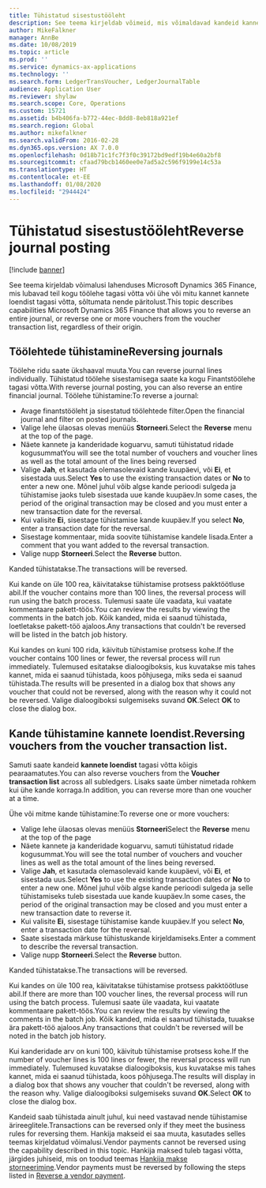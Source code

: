 ```yaml
---
title: Tühistatud sisestustööleht
description: See teema kirjeldab võimeid, mis võimaldavad kandeid kannete loendist või finantslehtedelt tagasi võtta.
author: MikeFalkner
manager: AnnBe
ms.date: 10/08/2019
ms.topic: article
ms.prod: ''
ms.service: dynamics-ax-applications
ms.technology: ''
ms.search.form: LedgerTransVoucher, LedgerJournalTable
audience: Application User
ms.reviewer: shylaw
ms.search.scope: Core, Operations
ms.custom: 15721
ms.assetid: b4b406fa-b772-44ec-8dd8-8eb818a921ef
ms.search.region: Global
ms.author: mikefalkner
ms.search.validFrom: 2016-02-28
ms.dyn365.ops.version: AX 7.0.0
ms.openlocfilehash: 0d18b71c1fc7f3f0c39172bd9edf19b4e60a2bf8
ms.sourcegitcommit: cfaad79bcb1460ee0e7ad5a2c596f9199e14c53a
ms.translationtype: HT
ms.contentlocale: et-EE
ms.lasthandoff: 01/08/2020
ms.locfileid: "2944424"
---
```

# <a name="reverse-journal-posting"></a><span data-ttu-id="7d4a6-103">Tühistatud sisestustööleht</span><span class="sxs-lookup"><span data-stu-id="7d4a6-103">Reverse journal posting</span></span>

[!include [banner](../includes/banner.md)]

<span data-ttu-id="7d4a6-104">See teema kirjeldab võimalusi lahenduses Microsoft Dynamics 365 Finance, mis lubavad teil kogu töölehe tagasi võtta või ühe või mitu kannet kannete loendist tagasi võtta, sõltumata nende päritolust.</span><span class="sxs-lookup"><span data-stu-id="7d4a6-104">This topic describes capabilities Microsoft Dynamics 365 Finance that allows you to reverse an entire journal, or reverse one or more vouchers from the voucher transaction list, regardless of their origin.</span></span> 

## <a name="reversing-journals"></a><span data-ttu-id="7d4a6-105">Töölehtede tühistamine</span><span class="sxs-lookup"><span data-stu-id="7d4a6-105">Reversing journals</span></span>

<span data-ttu-id="7d4a6-106">Töölehe ridu saate ükshaaval muuta.</span><span class="sxs-lookup"><span data-stu-id="7d4a6-106">You can reverse journal lines individually.</span></span> <span data-ttu-id="7d4a6-107">Tühistatud töölehe sisestamisega saate ka kogu Finantstöölehe tagasi võtta.</span><span class="sxs-lookup"><span data-stu-id="7d4a6-107">With reverse journal posting, you can also reverse an entire financial journal.</span></span> <span data-ttu-id="7d4a6-108">Töölehe tühistamine:</span><span class="sxs-lookup"><span data-stu-id="7d4a6-108">To reverse a journal:</span></span> 

- <span data-ttu-id="7d4a6-109">Avage finantstööleht ja sisestatud töölehtede filter.</span><span class="sxs-lookup"><span data-stu-id="7d4a6-109">Open the financial journal and filter on posted journals.</span></span>
- <span data-ttu-id="7d4a6-110">Valige lehe ülaosas olevas menüüs **Storneeri**.</span><span class="sxs-lookup"><span data-stu-id="7d4a6-110">Select the **Reverse** menu at the top of the page.</span></span>
- <span data-ttu-id="7d4a6-111">Näete kannete ja kanderidade koguarvu, samuti tühistatud ridade kogusummat</span><span class="sxs-lookup"><span data-stu-id="7d4a6-111">You will see the total number of vouchers and voucher lines as well as the total amount of the lines being reversed</span></span>
- <span data-ttu-id="7d4a6-112">Valige **Jah**, et kasutada olemasolevaid kande kuupäevi, või **Ei**, et sisestada uus.</span><span class="sxs-lookup"><span data-stu-id="7d4a6-112">Select **Yes** to use the existing transaction dates or **No** to enter a new one.</span></span> <span data-ttu-id="7d4a6-113">Mõnel juhul võib algse kande perioodi sulgeda ja tühistamise jaoks tuleb sisestada uue kande kuupäev.</span><span class="sxs-lookup"><span data-stu-id="7d4a6-113">In some cases, the period of the original transaction may be closed and you must enter a new transaction date for the reversal.</span></span>
- <span data-ttu-id="7d4a6-114">Kui valisite **Ei**, sisestage tühistamise kande kuupäev.</span><span class="sxs-lookup"><span data-stu-id="7d4a6-114">If you select **No**, enter a transaction date for the reversal.</span></span> 
- <span data-ttu-id="7d4a6-115">Sisestage kommentaar, mida soovite tühistamise kandele lisada.</span><span class="sxs-lookup"><span data-stu-id="7d4a6-115">Enter a comment that you want added to the reversal transaction.</span></span>
- <span data-ttu-id="7d4a6-116">Valige nupp **Storneeri**.</span><span class="sxs-lookup"><span data-stu-id="7d4a6-116">Select the **Reverse** button.</span></span>

<span data-ttu-id="7d4a6-117">Kanded tühistatakse.</span><span class="sxs-lookup"><span data-stu-id="7d4a6-117">The transactions will be reversed.</span></span> 

<span data-ttu-id="7d4a6-118">Kui kande on üle 100 rea, käivitatakse tühistamise protsess pakktöötluse abil.</span><span class="sxs-lookup"><span data-stu-id="7d4a6-118">If the voucher contains more than 100 lines, the reversal process will run using the batch process.</span></span> <span data-ttu-id="7d4a6-119">Tulemusi saate üle vaadata, kui vaatate kommentaare pakett-töös.</span><span class="sxs-lookup"><span data-stu-id="7d4a6-119">You can review the results by viewing the comments in the batch job.</span></span> <span data-ttu-id="7d4a6-120">Kõik kanded, mida ei saanud tühistada, loetletakse pakett-töö ajaloos.</span><span class="sxs-lookup"><span data-stu-id="7d4a6-120">Any transactions that couldn't be reversed will be listed in the batch job history.</span></span>

<span data-ttu-id="7d4a6-121">Kui kandes on kuni 100 rida, käivitub tühistamise protsess kohe.</span><span class="sxs-lookup"><span data-stu-id="7d4a6-121">If the voucher contains 100 lines or fewer, the reversal process will run immediately.</span></span> <span data-ttu-id="7d4a6-122">Tulemused esitatakse dialoogiboksis, kus kuvatakse mis tahes kannet, mida ei saanud tühistada, koos põhjusega, miks seda ei saanud tühistada.</span><span class="sxs-lookup"><span data-stu-id="7d4a6-122">The results will be presented in a dialog box that shows any voucher that could not be reversed, along with the reason why it could not be reversed.</span></span> <span data-ttu-id="7d4a6-123">Valige dialoogiboksi sulgemiseks suvand **OK**.</span><span class="sxs-lookup"><span data-stu-id="7d4a6-123">Select **OK** to close the dialog box.</span></span>

## <a name="reversing-vouchers-from-the-voucher-transaction-list"></a><span data-ttu-id="7d4a6-124">Kande tühistamine kannete loendist.</span><span class="sxs-lookup"><span data-stu-id="7d4a6-124">Reversing vouchers from the voucher transaction list.</span></span> 

<span data-ttu-id="7d4a6-125">Samuti saate kandeid **kannete loendist** tagasi võtta kõigis pearaamatutes.</span><span class="sxs-lookup"><span data-stu-id="7d4a6-125">You can also reverse vouchers from the **Voucher transaction list** across all subledgers.</span></span> <span data-ttu-id="7d4a6-126">Lisaks saate ümber nimetada rohkem kui ühe kande korraga.</span><span class="sxs-lookup"><span data-stu-id="7d4a6-126">In addition, you can reverse more than one voucher at a time.</span></span> 

<span data-ttu-id="7d4a6-127">Ühe või mitme kande tühistamine:</span><span class="sxs-lookup"><span data-stu-id="7d4a6-127">To reverse one or more vouchers:</span></span> 

- <span data-ttu-id="7d4a6-128">Valige lehe ülaosas olevas menüüs **Storneeri**</span><span class="sxs-lookup"><span data-stu-id="7d4a6-128">Select the **Reverse** menu at the top of the page</span></span>
- <span data-ttu-id="7d4a6-129">Näete kannete ja kanderidade koguarvu, samuti tühistatud ridade kogusummat.</span><span class="sxs-lookup"><span data-stu-id="7d4a6-129">You will see the total number of vouchers and voucher lines as well as the total amount of the lines being reversed.</span></span>
- <span data-ttu-id="7d4a6-130">Valige **Jah**, et kasutada olemasolevaid kande kuupäevi, või **Ei**, et sisestada uus.</span><span class="sxs-lookup"><span data-stu-id="7d4a6-130">Select **Yes** to use the existing transaction dates or **No** to enter a new one.</span></span> <span data-ttu-id="7d4a6-131">Mõnel juhul võib algse kande perioodi sulgeda ja selle tühistamiseks tuleb sisestada uue kande kuupäev.</span><span class="sxs-lookup"><span data-stu-id="7d4a6-131">In some cases, the period of the original transaction may be closed and you must enter a new transaction date to reverse it.</span></span>
- <span data-ttu-id="7d4a6-132">Kui valisite **Ei**, sisestage tühistamise kande kuupäev.</span><span class="sxs-lookup"><span data-stu-id="7d4a6-132">If you select **No**, enter a transaction date for the reversal.</span></span> 
- <span data-ttu-id="7d4a6-133">Saate sisestada märkuse tühistuskande kirjeldamiseks.</span><span class="sxs-lookup"><span data-stu-id="7d4a6-133">Enter a comment to describe the reversal transaction.</span></span>
- <span data-ttu-id="7d4a6-134">Valige nupp **Storneeri**.</span><span class="sxs-lookup"><span data-stu-id="7d4a6-134">Select the **Reverse** button.</span></span>

<span data-ttu-id="7d4a6-135">Kanded tühistatakse.</span><span class="sxs-lookup"><span data-stu-id="7d4a6-135">The transactions will be reversed.</span></span> 

<span data-ttu-id="7d4a6-136">Kui kandes on üle 100 rea, käivitatakse tühistamise protsess pakktöötluse abil.</span><span class="sxs-lookup"><span data-stu-id="7d4a6-136">If there are more than 100 voucher lines, the reversal process will run using the batch process.</span></span> <span data-ttu-id="7d4a6-137">Tulemusi saate üle vaadata, kui vaatate kommentaare pakett-töös.</span><span class="sxs-lookup"><span data-stu-id="7d4a6-137">You can review the results by viewing the comments in the batch job.</span></span> <span data-ttu-id="7d4a6-138">Kõik kanded, mida ei saanud tühistada, tuuakse ära pakett-töö ajaloos.</span><span class="sxs-lookup"><span data-stu-id="7d4a6-138">Any transactions that couldn't be reversed will be noted in the batch job history.</span></span>

<span data-ttu-id="7d4a6-139">Kui kanderidade arv on kuni 100, käivitub tühistamise protsess kohe.</span><span class="sxs-lookup"><span data-stu-id="7d4a6-139">If the number of voucher lines is 100 lines or fewer, the reversal process will run immediately.</span></span> <span data-ttu-id="7d4a6-140">Tulemused kuvatakse dialoogiboksis, kus kuvatakse mis tahes kannet, mida ei saanud tühistada, koos põhjusega.</span><span class="sxs-lookup"><span data-stu-id="7d4a6-140">The results will display in a dialog box that shows any voucher that couldn't be reversed, along with the reason why.</span></span> <span data-ttu-id="7d4a6-141">Valige dialoogiboksi sulgemiseks suvand **OK**.</span><span class="sxs-lookup"><span data-stu-id="7d4a6-141">Select **OK** to close the dialog box.</span></span>

<span data-ttu-id="7d4a6-142">Kandeid saab tühistada ainult juhul, kui need vastavad nende tühistamise ärireeglitele.</span><span class="sxs-lookup"><span data-stu-id="7d4a6-142">Transactions can be reversed only if they meet the business rules for reversing them.</span></span> <span data-ttu-id="7d4a6-143">Hankija makseid ei saa muuta, kasutades selles teemas kirjeldatud võimalusi.</span><span class="sxs-lookup"><span data-stu-id="7d4a6-143">Vendor payments cannot be reversed using the capability described in this topic.</span></span> <span data-ttu-id="7d4a6-144">Hankija maksed tuleb tagasi võtta, järgides juhiseid, mis on toodud teemas [Hankija makse storneerimine](https://docs.microsoft.com/en-us/dynamics365/finance/accounts-payable/reverse-vendor-payment).</span><span class="sxs-lookup"><span data-stu-id="7d4a6-144">Vendor payments must be reversed by following the steps listed in [Reverse a vendor payment](https://docs.microsoft.com/en-us/dynamics365/finance/accounts-payable/reverse-vendor-payment).</span></span>

